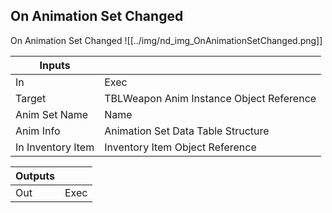 ## On Animation Set Changed
On Animation Set Changed
![[../img/nd_img_OnAnimationSetChanged.png]]

|Inputs||
|--|--|
| In | Exec |
| Target | TBLWeapon Anim Instance Object Reference |
| Anim Set Name | Name |
| Anim Info | Animation Set Data Table Structure |
| In Inventory Item | Inventory Item Object Reference |

|Outputs||
|--|--|
| Out | Exec |

